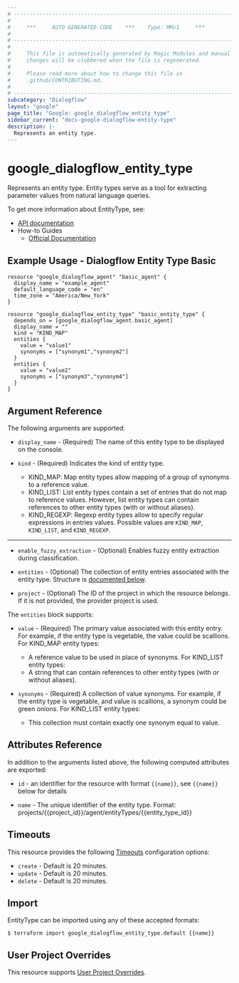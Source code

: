 ```yaml
---
# ----------------------------------------------------------------------------
#
#     ***     AUTO GENERATED CODE    ***    Type: MMv1     ***
#
# ----------------------------------------------------------------------------
#
#     This file is automatically generated by Magic Modules and manual
#     changes will be clobbered when the file is regenerated.
#
#     Please read more about how to change this file in
#     .github/CONTRIBUTING.md.
#
# ----------------------------------------------------------------------------
subcategory: "Dialogflow"
layout: "google"
page_title: "Google: google_dialogflow_entity_type"
sidebar_current: "docs-google-dialogflow-entity-type"
description: |-
  Represents an entity type.
---
```


# google\_dialogflow\_entity\_type

Represents an entity type. Entity types serve as a tool for extracting parameter values from natural language queries.


To get more information about EntityType, see:

* [API documentation](https://cloud.google.com/dialogflow/docs/reference/rest/v2/projects.agent.entityTypes)
* How-to Guides
    * [Official Documentation](https://cloud.google.com/dialogflow/docs/)

## Example Usage - Dialogflow Entity Type Basic


```hcl
resource "google_dialogflow_agent" "basic_agent" {
  display_name = "example_agent"
  default_language_code = "en"
  time_zone = "America/New_York"
}

resource "google_dialogflow_entity_type" "basic_entity_type" {
  depends_on = [google_dialogflow_agent.basic_agent]
  display_name = ""
  kind = "KIND_MAP"
  entities {
    value = "value1"
    synonyms = ["synonym1","synonym2"]
  }
  entities {
    value = "value2"
    synonyms = ["synonym3","synonym4"]
  }
}
```

## Argument Reference

The following arguments are supported:


* `display_name` -
  (Required)
  The name of this entity type to be displayed on the console.

* `kind` -
  (Required)
  Indicates the kind of entity type.
  * KIND_MAP: Map entity types allow mapping of a group of synonyms to a reference value.
  * KIND_LIST: List entity types contain a set of entries that do not map to reference values. However, list entity
  types can contain references to other entity types (with or without aliases).
  * KIND_REGEXP: Regexp entity types allow to specify regular expressions in entries values.
  Possible values are `KIND_MAP`, `KIND_LIST`, and `KIND_REGEXP`.


- - -


* `enable_fuzzy_extraction` -
  (Optional)
  Enables fuzzy entity extraction during classification.

* `entities` -
  (Optional)
  The collection of entity entries associated with the entity type.
  Structure is [documented below](#nested_entities).

* `project` - (Optional) The ID of the project in which the resource belongs.
    If it is not provided, the provider project is used.


<a name="nested_entities"></a>The `entities` block supports:

* `value` -
  (Required)
  The primary value associated with this entity entry. For example, if the entity type is vegetable, the value
  could be scallions.
  For KIND_MAP entity types:
  * A reference value to be used in place of synonyms.
  For KIND_LIST entity types:
  * A string that can contain references to other entity types (with or without aliases).

* `synonyms` -
  (Required)
  A collection of value synonyms. For example, if the entity type is vegetable, and value is scallions, a synonym
  could be green onions.
  For KIND_LIST entity types:
  * This collection must contain exactly one synonym equal to value.

## Attributes Reference

In addition to the arguments listed above, the following computed attributes are exported:

* `id` - an identifier for the resource with format `{{name}}`, see `{{name}}` below for details

* `name` -
  The unique identifier of the entity type. 
  Format: projects/{{project_id}}/agent/entityTypes/{{entity_type_id}}


## Timeouts

This resource provides the following
[Timeouts](/docs/configuration/resources.html#timeouts) configuration options:

- `create` - Default is 20 minutes.
- `update` - Default is 20 minutes.
- `delete` - Default is 20 minutes.

## Import


EntityType can be imported using any of these accepted formats:

```
$ terraform import google_dialogflow_entity_type.default {{name}}
```

## User Project Overrides

This resource supports [User Project Overrides](https://www.terraform.io/docs/providers/google/guides/provider_reference.html#user_project_override).
